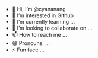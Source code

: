 - 👋 Hi, I’m @cyananang
- 👀 I’m interested in Github
- 🌱 I’m currently learning ...
- 💞️ I’m looking to collaborate on ...
- 📫 How to reach me ...
- 😄 Pronouns: ...
- ⚡ Fun fact: ...

<!---
cyananang/cyananang is a ✨ special ✨ repository because its `README.md` (this file) appears on your GitHub profile.
You can click the Preview link to take a look at your changes.
--->
